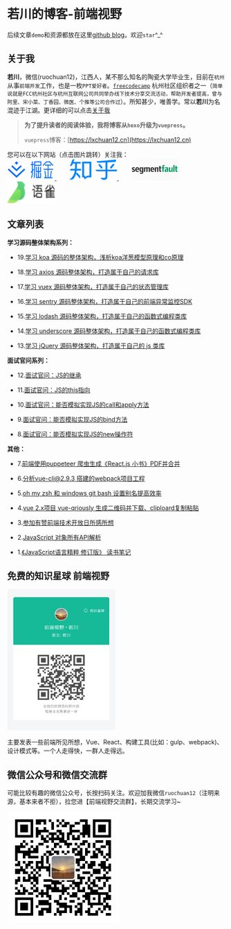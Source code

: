 # 若川的博客-前端视野

后续文章`demo`和资源都放在这里[github blog](https://github.com/lxchuan12/blog)。欢迎`star`^_^

## 关于我

**若川**，微信(ruochuan12)，江西人，某不那么知名的陶瓷大学毕业生，目前在`杭州`从事`前端开发`工作，也是一枚`PPT爱好者`。[`freecodecamp`](https://www.freecodecamp.org/) 杭州社区组织者之一（`简单说就是FCC杭州社区与杭州互联网公司共同举办线下技术分享交流活动，帮助开发者提高，曾与阿里、宋小菜、丁香园、微医、个推等公司合作过`）。所知甚少，唯善学。常以**若川**为名混迹于江湖。更详细的可以点击[关于我](https://lxchuan12.cn/about/)<br>

> **为了提升读者的阅读体验，我将博客从`hexo`升级为`vuepress`。**
>
> `vuepress`博客：[https://lxchuan12.cn](https://lxchuan12.cn)

您可以在以下网站（点击图片跳转）关注我：<br>
<a href="https://juejin.im/user/57974dc55bbb500063f522fd/posts" >
  <img src="./README-images/juejin.svg"  width="110px" height="50px" title="掘金专栏，欢迎关注～" alt="掘金专栏，欢迎关注～"/>
</a>
<span style="margin-left: 30px"></span>
<a href="https://zhuanlan.zhihu.com/lxchuan12" >
  <img src="./README-images/zhihu.png"  width="110px" height="50px" title="知乎前端视野专栏，欢迎关注～" alt="知乎前端视野专栏，欢迎关注～"/>
</a>
<span style="margin-left: 30px"></span>
<a href="https://segmentfault.com/blog/lxchuan12" >
  <img src="./README-images/segmentfault.png"  width="110px" height="50px" title="segmentfault专栏，欢迎关注～" alt="segmentfault专栏，欢迎关注～"/>
</a>
<span style="margin-left: 30px"></span>
<a href="https://www.yuque.com/lxchuan12/blog" >
  <img src="./README-images/yuque.png"  width="110px" height="50px" title="语雀专栏，欢迎关注～" alt="语雀专栏，欢迎关注～"/>
</a>

## 文章列表

**学习源码整体架构系列：**

- 19.[学习 koa 源码的整体架构，浅析koa洋葱模型原理和co原理](https://lxchuan12.cn/koa/)

- 18.[学习 axios 源码整体架构，打造属于自己的请求库](https://lxchuan12.cn/axios/)

- 17.[学习 vuex 源码整体架构，打造属于自己的状态管理库](https://lxchuan12.cn/vuex/)

- 16.[学习 sentry 源码整体架构，打造属于自己的前端异常监控SDK](https://lxchuan12.cn/sentry/)

- 15.[学习 lodash 源码整体架构，打造属于自己的函数式编程类库](https://lxchuan12.cn/lodash/)

- 14.[学习 underscore 源码整体架构，打造属于自己的函数式编程类库](https://lxchuan12.cn/underscore/)

- 13.[学习 jQuery 源码整体架构，打造属于自己的 js 类库](https://lxchuan12.cn/jQuery/)

**面试官问系列：**

- 12.[面试官问：JS的继承](https://lxchuan12.cn/js-extend/)

- 11.[面试官问：JS的this指向](https://lxchuan12.cn/js-this/)

- 10.[面试官问：能否模拟实现JS的call和apply方法](https://lxchuan12.cn/js-implement-call-apply/)

- 9.[面试官问：能否模拟实现JS的bind方法](https://lxchuan12.cn/js-implement-bind/)

- 8.[面试官问：能否模拟实现JS的new操作符](https://lxchuan12.cn/js-implement-new/)

**其他：**

- 7.[前端使用puppeteer 爬虫生成《React.js 小书》PDF并合并](https://lxchuan12.cn/puppeteer-create-pdf-and-merge/)

- 6.[分析vue-cli@2.9.3 搭建的webpack项目工程](https://lxchuan12.cn/vue-cli-2-webpack/)

- 5.[oh my zsh 和 windows git bash 设置别名提高效率](https://lxchuan12.cn/oh-my-zsh/)

- 4.[vue 2.x项目 vue-qriously 生成二维码并下载、cliploard复制粘贴](https://lxchuan12.cn/vue-2-qrcode/)

- 3.[参加有赞前端技术开放日所感所想](https://lxchuan12.cn/20180421-youzan-front-end-tech-open-day/)

- 2.[JavaScript 对象所有API解析](https://lxchuan12.cn/js-object-api/)

- 1.[《JavaScript语言精粹 修订版》 读书笔记](https://lxchuan12.cn/js-book/)

## 免费的知识星球 前端视野

<img src="./README-images/zsxq.png"  width="250px" height="325px" title="前端视野知识星球" alt="前端视野知识星球"/>

主要发表一些前端所见所想，Vue、React、构建工具(比如：gulp、webpack)、设计模式等。一个人走得快，一群人走得远。

## 微信公众号和微信交流群

可能比较有趣的微信公众号，长按扫码关注。欢迎加我微信`ruochuan12`（注明来源，基本来者不拒），拉您进【前端视野交流群】，长期交流学习~

![若川视野](./docs/about/wechat-official-accounts-mini.jpg)
